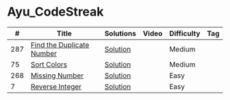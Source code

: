 # Ayu_CodeStreak
|  #  |      Title     |   Solutions   | Video  | Difficulty  | Tag                  
|-----|----------------|---------------|--------|-------------|-------------
|287|[Find the Duplicate Number](https://leetcode.com/problems/find-the-duplicate-number/)|[Solution](https://github.com/Ayu10x/Ayu_CodeStreak/blob/main/codeStreak/287.%20Find%20the%20Duplicate%20Number/src/Solution.java) ||Medium||
|75|[Sort Colors](https://leetcode.com/problems/sort-colors/)|[Solution](https://github.com/Ayu10x/Ayu_CodeStreak/blob/main/codeStreak/75.%20Sort%20Colors/src/Solution.java) ||Medium||
|268|[Missing Number](https://leetcode.com/problems/missing-number/)|[Solution](https://github.com/Ayu10x/Ayu_CodeStreak/blob/main/codeStreak/268.%20Missing%20Number/src/Solution.java) ||Easy||
|7|[Reverse Integer](https://leetcode.com/problems/reverse-integer/)|[Solution](https://github.com/Ayu10x/Ayu_CodeStreak/blob/main/codeStreak/7.%20Reverse%20Integer/src/Solution.java) ||Easy||